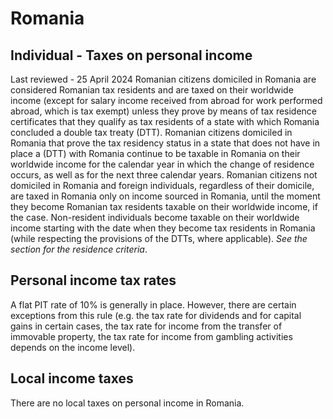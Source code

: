 # Romania
## Individual - Taxes on personal income
Last reviewed - 25 April 2024
Romanian citizens domiciled in Romania are considered Romanian tax residents and are taxed on their worldwide income (except for salary income received from abroad for work performed abroad, which is tax exempt) unless they prove by means of tax residence certificates that they qualify as tax residents of a state with which Romania concluded a double tax treaty (DTT).
Romanian citizens domiciled in Romania that prove the tax residency status in a state that does not have in place a (DTT) with Romania continue to be taxable in Romania on their worldwide income for the calendar year in which the change of residence occurs, as well as for the next three calendar years.
Romanian citizens not domiciled in Romania and foreign individuals, regardless of their domicile, are taxed in Romania only on income sourced in Romania, until the moment they become Romanian tax residents taxable on their worldwide income, if the case.
Non-resident individuals become taxable on their worldwide income starting with the date when they become tax residents in Romania (while respecting the provisions of the DTTs, where applicable). _See the_ _section for the residence criteria_.
## Personal income tax rates
A flat PIT rate of 10% is generally in place. However, there are certain exceptions from this rule (e.g. the tax rate for dividends and for capital gains in certain cases, the tax rate for income from the transfer of immovable property, the tax rate for income from gambling activities depends on the income level).
## Local income taxes
There are no local taxes on personal income in Romania.
